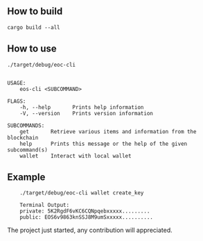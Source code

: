 ## How to build
```
cargo build --all
```

## How to use
``` 
./target/debug/eoc-cli 


USAGE:
    eos-cli <SUBCOMMAND>

FLAGS:
    -h, --help       Prints help information
    -V, --version    Prints version information

SUBCOMMANDS:
    get       Retrieve various items and information from the blockchain
    help      Prints this message or the help of the given subcommand(s)
    wallet    Interact with local wallet
```

## Example
``` 
    ./target/debug/eoc-cli wallet create_key

    Terminal Output: 
    private: 5K2RgdF6vKC6CQNpqebxxxxx.........
    public: EOS6v9863knSSJ8M9umSxxxxx..........     

```
The project just started, any contribution will appreciated.


